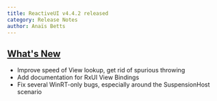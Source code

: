 ```yaml
---
title: ReactiveUI v4.4.2 released
category: Release Notes
author: Anaïs Betts
---
```


## [What's New](https://github.com/reactiveui/reactiveui/compare/4.4.1...4.4.2)
- Improve speed of View lookup, get rid of spurious throwing
- Add documentation for RxUI View Bindings
- Fix several WinRT-only bugs, especially around the SuspensionHost scenario
